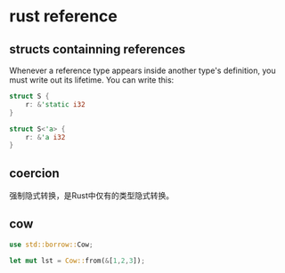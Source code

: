 # rust reference

## structs containning references
Whenever a reference type appears inside another type's definition, you must write out its lifetime. You can write this:

``` rust
struct S {
	r: &'static i32
}

struct S<'a> {
	r: &'a i32
}
```
## coercion
强制隐式转换，是Rust中仅有的类型隐式转换。

## cow

``` rust
use std::borrow::Cow;

let mut lst = Cow::from(&[1,2,3]);
```
